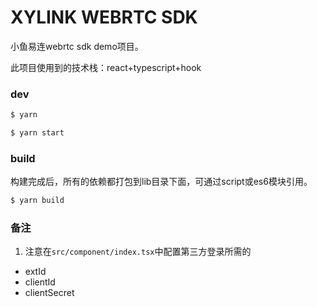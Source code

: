 # XYLINK WEBRTC SDK
小鱼易连webrtc sdk demo项目。

此项目使用到的技术栈：react+typescript+hook

### dev

```bash
$ yarn

$ yarn start
```

### build
构建完成后，所有的依赖都打包到lib目录下面，可通过script或es6模块引用。

```bash
$ yarn build
```

### 备注
1. 注意在`src/component/index.tsx`中配置第三方登录所需的
  * extId
  * clientId
  * clientSecret